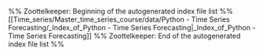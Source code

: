 %% Zoottelkeeper: Beginning of the autogenerated index file list  %%
 [[Time_series/Master_time_series_course/data/Python - Time Series Forecasting/_Index_of_Python - Time Series Forecasting|_Index_of_Python - Time Series Forecasting]]
%% Zoottelkeeper: End of the autogenerated index file list  %%
